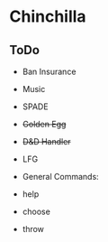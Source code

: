 # Chinchilla

## ToDo
- Ban Insurance
- Music
- SPADE
- ~~Golden Egg~~
- ~~D&D Handler~~
- LFG


- General Commands:
- help
- choose
- throw

